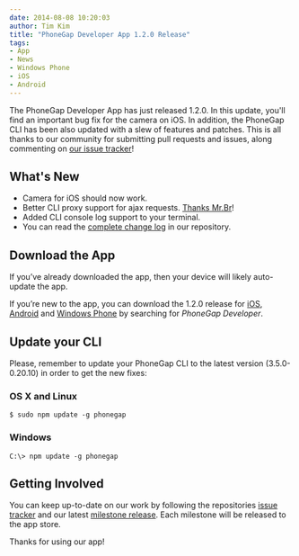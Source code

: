 ```yaml
---
date: 2014-08-08 10:20:03
author: Tim Kim
title: "PhoneGap Developer App 1.2.0 Release"
tags:
- App
- News
- Windows Phone
- iOS
- Android
---
```


The PhoneGap Developer App has just released 1.2.0. In this update, you'll find an important
bug fix for the camera on iOS. In addition, the PhoneGap CLI has been also updated
with a slew of features and patches. This is all thanks to our community for submitting
pull requests and issues, along commenting on [our issue tracker][6]!

## What's New

- Camera for iOS should now work.
- Better CLI proxy support for ajax requests. [Thanks Mr.Br][1]!
- Added CLI console log support to your terminal.
- You can read the [complete change log][2] in our repository.

## Download the App

If you’ve already downloaded the app, then your device will likely auto-update the app.

If you’re new to the app, you can download the 1.2.0 release for [iOS][3], [Android][4]
and [Windows Phone][5] by searching for _PhoneGap Developer_.

## Update your CLI

Please, remember to update your PhoneGap CLI to the latest version (3.5.0-0.20.10)
in order to get the new fixes:

### OS X and Linux

    $ sudo npm update -g phonegap

### Windows

    C:\> npm update -g phonegap

## Getting Involved

You can keep up-to-date on our work by following the repositories [issue tracker][6]
and our latest [milestone release][7]. Each milestone will be released to the app store.

Thanks for using our app!

[1]: https://github.com/phonegap/connect-phonegap/commits/master?author=MrBr
[2]: https://github.com/phonegap/phonegap-app-developer/blob/master/CHANGELOG.md#120
[3]: https://itunes.apple.com/app/id843536693
[4]: https://play.google.com/store/apps/details?id=com.adobe.phonegap.app
[5]: http://www.windowsphone.com/en-us/store/app/phonegap-developer/5c6a2d1e-4fad-4bf8-aaf7-71380cc84fe3?signin=true
[6]: https://github.com/phonegap/phonegap-app-developer/issues/
[7]: https://github.com/phonegap/phonegap-app-developer/milestones

